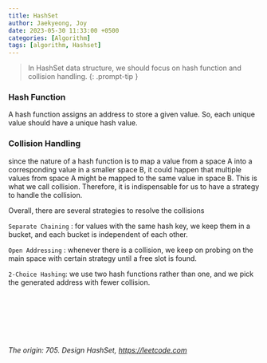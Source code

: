 ```yaml
---
title: HashSet
author: Jaekyeong, Joy
date: 2023-05-30 11:33:00 +0500
categories: [Algorithm]
tags: [algorithm, Hashset]
---
```


> In HashSet data structure, we should focus on hash function and collision handling.
{: .prompt-tip }

### Hash Function
A hash function assigns an address to store a given value. So, each unique value should have a unique hash value.

### Collision Handling
since the nature of a hash function is to map a value from a space A into a corresponding value in a smaller space B, it could happen that multiple values from space A might be mapped to the same value in space B. This is what we call collision. Therefore, it is indispensable for us to have a strategy to handle the collision.

Overall, there are several strategies to resolve the collisions

`Separate Chaining` : for values with the same hash key, we keep them in a bucket, and each bucket is independent of each other.

`Open Addressing` : whenever there is a collision, we keep on probing on the main space with certain strategy until a free slot is found.

`2-Choice Hashing`: we use two hash functions rather than one, and we pick the generated address with fewer collision.
<br><br><br><br><br><br><br><br>
<i> The origin: 705. Design HashSet, <https://leetcode.com>  </i>
